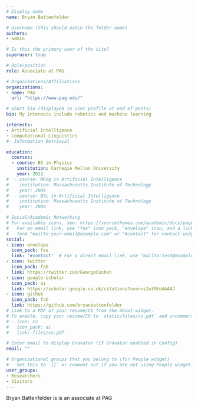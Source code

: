 ```yaml
---
# Display name
name: Bryan Battenfelder

# Username (this should match the folder name)
authors:
- admin

# Is this the primary user of the site?
superuser: true

# Role/position
role: Associate at PAG

# Organizations/Affiliations
organizations:
- name: PAG
  url: "https://www.pag.edu/"

# Short bio (displayed in user profile at end of posts)
bio: My interests include robotics and machine learning

interests:
- Artificial Intelligence
- Computational Linguistics
#- Information Retrieval

education:
  courses:
  - course: BS in Physics
    institution: Carnegie Mellon University
    year: 2012
#  - course: MEng in Artificial Intelligence
#    institution: Massachusetts Institute of Technology
#    year: 2009
#  - course: BSc in Artificial Intelligence
#    institution: Massachusetts Institute of Technology
#    year: 2008

# Social/Academic Networking
# For available icons, see: https://sourcethemes.com/academic/docs/page-builder/#icons
#   For an email link, use "fas" icon pack, "envelope" icon, and a link in the
#   form "mailto:your-email@example.com" or "#contact" for contact widget.
social:
- icon: envelope
  icon_pack: fas
  link: '#contact'  # For a direct email link, use "mailto:test@example.org".
- icon: twitter
  icon_pack: fab
  link: https://twitter.com/GeorgeCushen
- icon: google-scholar
  icon_pack: ai
  link: https://scholar.google.co.uk/citations?user=sIwtMXoAAAAJ
- icon: github
  icon_pack: fab
  link: https://github.com/bryanbattenfelder
# Link to a PDF of your resume/CV from the About widget.
# To enable, copy your resume/CV to `static/files/cv.pdf` and uncomment the lines below.
# - icon: cv
#   icon_pack: ai
#   link: files/cv.pdf

# Enter email to display Gravatar (if Gravatar enabled in Config)
email: ""

# Organizational groups that you belong to (for People widget)
#   Set this to `[]` or comment out if you are not using People widget.
user_groups:
- Researchers
- Visitors
---
```


Bryan Battenfelder is is an associate at PAG
